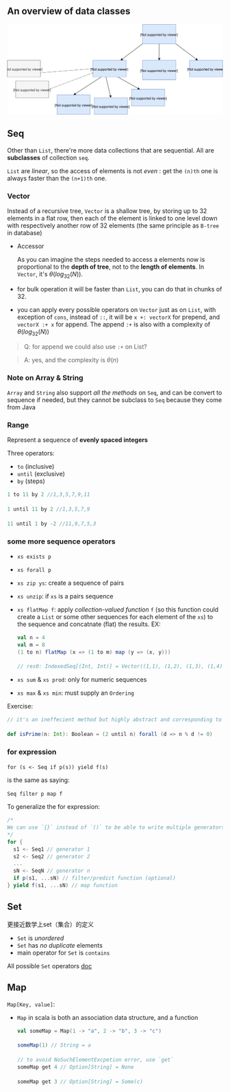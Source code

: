 ## An overview of data classes

![data](../assets/data-diagram.svg)

## Seq

Other than `List`, there're more data collections that are sequential. All are **subclasses** of collection `seq`.

`List` are *linear*, so the access of elements is not *even* : get the `(n)th` one is always faster than the `(n+1)th` one.

### Vector
Instead of a recursive tree, `Vector` is a shallow tree, by storing up to 32 elements in a flat row, then each of the element is linked to one level down with respectively another row of 32 elements (the same principle as `B-tree` in database)

- Accessor

  As you can imagine the steps needed to access a elements now is proportional to the **depth of tree**, not to the **length of elements**. In `Vector`, it's $\theta(log_{32}(N)$).

- for bulk operation it will be faster than `List`, you can do that in chunks of 32.

- you can apply every possible operators on `Vector` just as on `List`, with exception of `cons`, instead of `::`, it will be `x +: vectorX` for prepend, and `vectorX :+ x` for append. The append `:+` is also with a complexity of $\theta(log_{32}(N)$)

> Q: for append we could also use `:+` on List? 

> A: yes, and the complexity is $\theta(n)$

### Note on Array & String
`Array` and `String` also support *all the methods* on `Seq`, and can be convert to sequence if needed, but they cannot be subclass to `Seq` because they come from Java

### Range

Represent a sequence of **evenly spaced integers**

Three operators:
- `to` (inclusive)
- `until` (exclusive)
- `by` (steps)

```scala
1 to 11 by 2 //1,3,5,7,9,11

1 until 11 by 2 //1,3,5,7,9

11 until 1 by -2 //11,9,7,5,3
```

### some more sequence operators
- `xs exists p`
- `xs forall p`
- `xs zip ys`: create a sequence of pairs
- `xs unzip`: if `xs` is a pairs sequence
- `xs flatMap f`: apply *collection-valued function* `f` (so this function could create a `List` or some other sequences for each element of the `xs`) to the sequence and concatnate (flat) the results. EX:

  ```scala
  val n = 4
  val m = 8
  (1 to n) flatMap (x => (1 to m) map (y => (x, y)))

  // res0: IndexedSeq[(Int, Int)] = Vector((1,1), (1,2), (1,3), (1,4), (1,5), (1,6), (1,7), (1,8), (2,1), (2,2), (2,3), (2,4), (2,5), (2,6), (2,7), (2,8), (3,1), (3,2), (3,3), (3,4), (3,5), (3,6), (3,7), (3,8), (4,1), (4,2), (4,3), (4,4), (4,5), (4,6), (4,7), (4,8))
  ```

- `xs sum` & `xs prod`: only for numeric sequences
- `xs max` & `xs min`: must supply an `Ordering`

Exercise:

```scala
// it's an ineffecient method but highly abstract and corresponding to math definition

def isPrime(n: Int): Boolean = (2 until n) forall (d => n % d != 0)
```

### for expression
`for (s <- Seq if p(s)) yield f(s)`

is the same as saying: 

`Seq filter p map f`

To generalize the for expression:

```scala
/*
We can use `{}` instead of `()` to be able to write multiple generators in multiple lines
*/
for {
  s1 <- Seq1 // generator 1
  s2 <- Seq2 // generator 2
  ...
  sN <- SeqN // generator n
  if p(s1, ...sN) // filter/predict function (optional)
} yield f(s1, ...sN) // map function
```

## Set

更接近数学上set（集合）的定义

- `Set` is *unordered*
- `Set` has *no duplicate* elements
- main operator for `Set` is `contains`

All possible `Set` operators [doc](https://docs.scala-lang.org/overviews/collections/sets.html)

## Map

`Map[Key, value]`:

- `Map` in scala is both an association data structure, and a function

  ```scala
  val someMap = Map(1 -> "a", 2 -> "b", 3 -> "c")

  someMap(1) // String = a

  // to avoid NoSuchElementExcpetion error, use `get`
  someMap get 4 // Option[String] = None

  someMap get 3 // Option[String] = Some(c)
  ```



